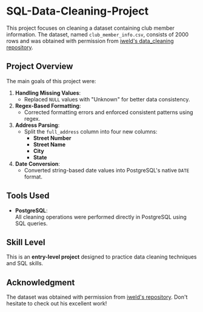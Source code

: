 # SQL-Data-Cleaning-Project

This project focuses on cleaning a dataset containing club member information. The dataset, named `club_member_info.csv`, consists of 2000 rows and was obtained with permission from [iweld's data_cleaning repository](https://github.com/iweld/data_cleaning).  

## Project Overview  
The main goals of this project were:  
1. **Handling Missing Values**:  
   - Replaced `NULL` values with "Unknown" for better data consistency.  
2. **Regex-Based Formatting**:  
   - Corrected formatting errors and enforced consistent patterns using regex.  
3. **Address Parsing**:  
   - Split the `full_address` column into four new columns:  
     - **Street Number**  
     - **Street Name**  
     - **City**  
     - **State**  
4. **Date Conversion**:  
   - Converted string-based date values into PostgreSQL's native `DATE` format.  

## Tools Used  
- **PostgreSQL**:  
  All cleaning operations were performed directly in PostgreSQL using SQL queries.  

## Skill Level  
This is an **entry-level project** designed to practice data cleaning techniques and SQL skills.  

## Acknowledgment  
The dataset was obtained with permission from [iweld's repository](https://github.com/iweld/data_cleaning). Don't hesitate to check out his excellent work!  
